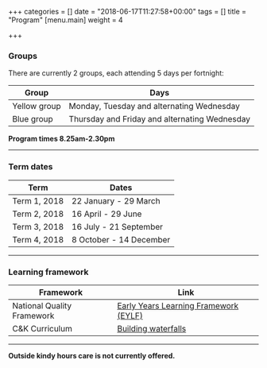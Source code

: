 +++
categories = []
date = "2018-06-17T11:27:58+00:00"
tags = []
title = "Program"
[menu.main]
weight = 4

+++
### Groups
There are currently 2 groups, each attending 5 days per fortnight:

| Group | Days |
| --- | --- |
| Yellow group | Monday, Tuesday and alternating Wednesday |
| Blue group | Thursday and Friday and alternating Wednesday |


**Program times	8.25am-2.30pm**
**	**
### Term dates

| Term | Dates |
| --- | --- |
| Term 1, 2018 | 22 January - 29 March |
| Term 2, 2018 | 16 April - 29 June |
| Term 3, 2018 | 16 July - 21 September |
| Term 4, 2018 | 8 October - 14 December |

**	**

### Learning framework

| Framework | Link |
| --- | --- |
| National Quality Framework | [Early Years Learning Framework (EYLF)](http://deewr.gov.au/early-years-learning-framework) |
| C&K Curriculum | [Building waterfalls](http://www.candk.asn.au/ck-building-waterfalls) |
 
**	**

**Outside kindy hours care is not currently offered.**
